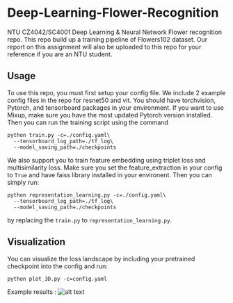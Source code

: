 # Deep-Learning-Flower-Recognition
NTU CZ4042/SC4001 Deep Learning &amp; Neural Network Flower recognition repo. This repo build up a training pipeline of Flowers102 dataset. Our report on this assignment will also be uploaded to this repo for your reference if you are an NTU student.

## Usage
To use this repo, you must first setup your config file. We include 2 example config files in the repo for resnet50 and vit. You should have torchvision, Pytorch, and tensorboard packages in your environment. If you want to use Mixup, make sure you have the most updated Pytorch version installed. Then you can run the training script using the command

```
python train.py -c=./config.yaml\
  --tensorboard_log_path=./tf_log\
  --model_saving_path=./checkpoints
```

We also support you to train feature embedding using triplet loss and multisimilarity loss. Make sure you set the feature_extraction in your config to `True` and have faiss library installed in your environent. Then you can simply run:
```
python representation_learning.py -c=./config.yaml\
  --tensorboard_log_path=./tf_log\
  --model_saving_path=./checkpoints
```

by replacing the `train.py` to `representation_learning.py`.

## Visualization

You can visualize the loss landscape by including your pretrained checkpoint into the config and run:
```
python plot_3D.py -c=config.yaml
```

Example results :
![alt text]([https://github.com/[username]/[reponame]/blob/[branch]/image.jpg?raw=true](https://github.com/kcz358/Deep-Learning-Flower-Recognition/blob/main/visualization_plot/loss_contour_vit.jpg)https://github.com/kcz358/Deep-Learning-Flower-Recognition/blob/main/visualization_plot/loss_contour_vit.jpg)

